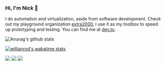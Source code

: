 ### Hi, I'm Nick 👋

I do automation and virtualization, aside from software development. Check out my playground organization [extra2000](https://github.com/extra2000), I use it as my toolbox to speed up prototyping and testing. You can find me at [dev.to](https://dev.to/nikaizuddin).

![Anurag's github stats](https://github-readme-stats.vercel.app/api?username=nikAizuddin&theme=vue&show_icons=true&count_private=true&custom_title=GitHub%20Stats&hide_border=true)

[![willianrod's wakatime stats](https://github-readme-stats.vercel.app/api/wakatime?username=nikAizuddin&theme=vue&hide_border=true&custom_title=Weekly%20Coding%20Activity)](https://github.com/anuraghazra/github-readme-stats)

![](https://img.shields.io/badge/OS-GNU/Linux-informational?style=for-the-badge&logo=linux&logoColor=white&color=5fc396)
![](https://img.shields.io/badge/Tools-SaltStack-informational?style=for-the-badge&logo=saltstack&logoColor=white&color=5fc396)
![](https://img.shields.io/badge/Tools-Vagrant-informational?style=for-the-badge&logo=vagrant&logoColor=white&color=5fc396)

<!--
**nikAizuddin/nikAizuddin** is a ✨ _special_ ✨ repository because its `README.md` (this file) appears on your GitHub profile.

Here are some ideas to get you started:

- 🔭 I’m currently working on ...
- 🌱 I’m currently learning ...
- 👯 I’m looking to collaborate on ...
- 🤔 I’m looking for help with ...
- 💬 Ask me about ...
- 📫 How to reach me: ...
- 😄 Pronouns: ...
- ⚡ Fun fact: ...
-->
